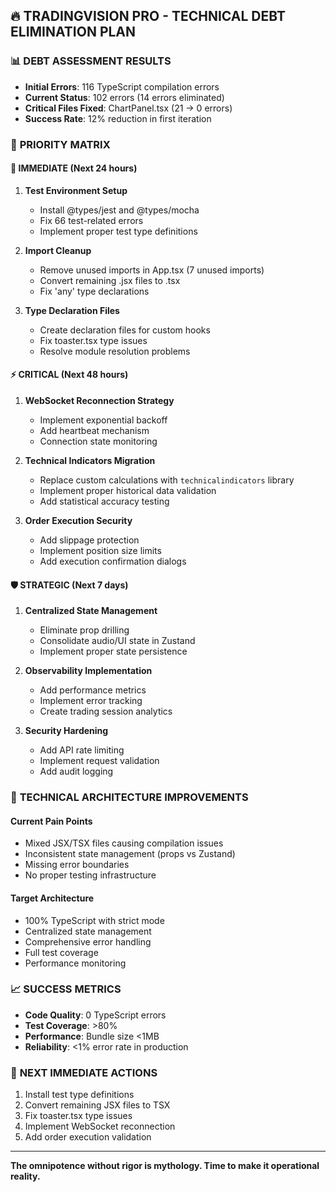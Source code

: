 ## 🔥 TRADINGVISION PRO - TECHNICAL DEBT ELIMINATION PLAN

### 📊 **DEBT ASSESSMENT RESULTS**
- **Initial Errors**: 116 TypeScript compilation errors
- **Current Status**: 102 errors (14 errors eliminated)
- **Critical Files Fixed**: ChartPanel.tsx (21 → 0 errors)
- **Success Rate**: 12% reduction in first iteration

### 🎯 **PRIORITY MATRIX**

#### **🚨 IMMEDIATE (Next 24 hours)**
1. **Test Environment Setup**
   - Install @types/jest and @types/mocha
   - Fix 66 test-related errors
   - Implement proper test type definitions

2. **Import Cleanup**
   - Remove unused imports in App.tsx (7 unused imports)
   - Convert remaining .jsx files to .tsx
   - Fix 'any' type declarations

3. **Type Declaration Files**
   - Create declaration files for custom hooks
   - Fix toaster.tsx type issues
   - Resolve module resolution problems

#### **⚡ CRITICAL (Next 48 hours)**
1. **WebSocket Reconnection Strategy**
   - Implement exponential backoff
   - Add heartbeat mechanism
   - Connection state monitoring

2. **Technical Indicators Migration**
   - Replace custom calculations with `technicalindicators` library
   - Implement proper historical data validation
   - Add statistical accuracy testing

3. **Order Execution Security**
   - Add slippage protection
   - Implement position size limits
   - Add execution confirmation dialogs

#### **🛡️ STRATEGIC (Next 7 days)**
1. **Centralized State Management**
   - Eliminate prop drilling
   - Consolidate audio/UI state in Zustand
   - Implement proper state persistence

2. **Observability Implementation**
   - Add performance metrics
   - Implement error tracking
   - Create trading session analytics

3. **Security Hardening**
   - Add API rate limiting
   - Implement request validation
   - Add audit logging

### 🔧 **TECHNICAL ARCHITECTURE IMPROVEMENTS**

#### **Current Pain Points**
- Mixed JSX/TSX files causing compilation issues
- Inconsistent state management (props vs Zustand)
- Missing error boundaries
- No proper testing infrastructure

#### **Target Architecture**
- 100% TypeScript with strict mode
- Centralized state management
- Comprehensive error handling
- Full test coverage
- Performance monitoring

### 📈 **SUCCESS METRICS**
- **Code Quality**: 0 TypeScript errors
- **Test Coverage**: >80%
- **Performance**: Bundle size <1MB
- **Reliability**: <1% error rate in production

### 🎯 **NEXT IMMEDIATE ACTIONS**
1. Install test type definitions
2. Convert remaining JSX files to TSX
3. Fix toaster.tsx type issues
4. Implement WebSocket reconnection
5. Add order execution validation

---

**The omnipotence without rigor is mythology. Time to make it operational reality.**
